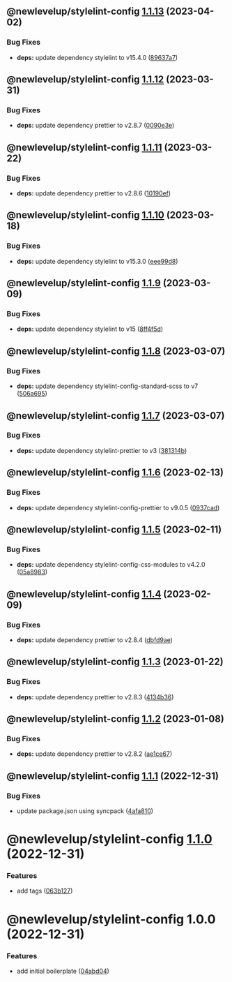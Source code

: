 ## @newlevelup/stylelint-config [1.1.13](https://github.com/newlevelup/config/compare/@newlevelup/stylelint-config@1.1.12...@newlevelup/stylelint-config@1.1.13) (2023-04-02)


### Bug Fixes

* **deps:** update dependency stylelint to v15.4.0 ([89637a7](https://github.com/newlevelup/config/commit/89637a7ba5fcf8e43fa5c92a405452898df59966))

## @newlevelup/stylelint-config [1.1.12](https://github.com/newlevelup/config/compare/@newlevelup/stylelint-config@1.1.11...@newlevelup/stylelint-config@1.1.12) (2023-03-31)


### Bug Fixes

* **deps:** update dependency prettier to v2.8.7 ([0090e3e](https://github.com/newlevelup/config/commit/0090e3eef5524d67cfa1e70399ede30f6f8d774f))

## @newlevelup/stylelint-config [1.1.11](https://github.com/newlevelup/config/compare/@newlevelup/stylelint-config@1.1.10...@newlevelup/stylelint-config@1.1.11) (2023-03-22)


### Bug Fixes

* **deps:** update dependency prettier to v2.8.6 ([10190ef](https://github.com/newlevelup/config/commit/10190ef582c95f7838f13820411f481c391921c0))

## @newlevelup/stylelint-config [1.1.10](https://github.com/newlevelup/config/compare/@newlevelup/stylelint-config@1.1.9...@newlevelup/stylelint-config@1.1.10) (2023-03-18)


### Bug Fixes

* **deps:** update dependency stylelint to v15.3.0 ([eee99d8](https://github.com/newlevelup/config/commit/eee99d8e488e9ad8a6dd2f9c9eea3e366cffcaec))

## @newlevelup/stylelint-config [1.1.9](https://github.com/newlevelup/config/compare/@newlevelup/stylelint-config@1.1.8...@newlevelup/stylelint-config@1.1.9) (2023-03-09)


### Bug Fixes

* **deps:** update dependency stylelint to v15 ([8ff4f5d](https://github.com/newlevelup/config/commit/8ff4f5d7c52033497468219aeead6f64abb2114c))

## @newlevelup/stylelint-config [1.1.8](https://github.com/newlevelup/config/compare/@newlevelup/stylelint-config@1.1.7...@newlevelup/stylelint-config@1.1.8) (2023-03-07)


### Bug Fixes

* **deps:** update dependency stylelint-config-standard-scss to v7 ([506a695](https://github.com/newlevelup/config/commit/506a695bdfc4cd9be7a31d4bb4d5ae45a7ddc289))

## @newlevelup/stylelint-config [1.1.7](https://github.com/newlevelup/config/compare/@newlevelup/stylelint-config@1.1.6...@newlevelup/stylelint-config@1.1.7) (2023-03-07)


### Bug Fixes

* **deps:** update dependency stylelint-prettier to v3 ([381314b](https://github.com/newlevelup/config/commit/381314b290bc2efeeb13a907091b4668ece21d79))

## @newlevelup/stylelint-config [1.1.6](https://github.com/newlevelup/config/compare/@newlevelup/stylelint-config@1.1.5...@newlevelup/stylelint-config@1.1.6) (2023-02-13)


### Bug Fixes

* **deps:** update dependency stylelint-config-prettier to v9.0.5 ([0937cad](https://github.com/newlevelup/config/commit/0937cade5a4328465f02681fa574ef8d5fe34cf8))

## @newlevelup/stylelint-config [1.1.5](https://github.com/newlevelup/config/compare/@newlevelup/stylelint-config@1.1.4...@newlevelup/stylelint-config@1.1.5) (2023-02-11)


### Bug Fixes

* **deps:** update dependency stylelint-config-css-modules to v4.2.0 ([05a8983](https://github.com/newlevelup/config/commit/05a89838f4ac66caea48d51920e6682704299fa0))

## @newlevelup/stylelint-config [1.1.4](https://github.com/newlevelup/config/compare/@newlevelup/stylelint-config@1.1.3...@newlevelup/stylelint-config@1.1.4) (2023-02-09)


### Bug Fixes

* **deps:** update dependency prettier to v2.8.4 ([dbfd9ae](https://github.com/newlevelup/config/commit/dbfd9aefdb987a6658403daa8eb19b6da12e9642))

## @newlevelup/stylelint-config [1.1.3](https://github.com/newlevelup/config/compare/@newlevelup/stylelint-config@1.1.2...@newlevelup/stylelint-config@1.1.3) (2023-01-22)


### Bug Fixes

* **deps:** update dependency prettier to v2.8.3 ([4134b36](https://github.com/newlevelup/config/commit/4134b362b90a13d73269782dd9196237444d89c3))

## @newlevelup/stylelint-config [1.1.2](https://github.com/newlevelup/config/compare/@newlevelup/stylelint-config@1.1.1...@newlevelup/stylelint-config@1.1.2) (2023-01-08)


### Bug Fixes

* **deps:** update dependency prettier to v2.8.2 ([ae1ce67](https://github.com/newlevelup/config/commit/ae1ce671a5010fa3781f17c8ba26c0fd909fc057))

## @newlevelup/stylelint-config [1.1.1](https://github.com/newlevelup/config/compare/@newlevelup/stylelint-config@1.1.0...@newlevelup/stylelint-config@1.1.1) (2022-12-31)


### Bug Fixes

* update package.json using syncpack ([4afa810](https://github.com/newlevelup/config/commit/4afa810624c2b0b8483a9c07de1f7b9e4628c5b3))

# @newlevelup/stylelint-config [1.1.0](https://github.com/newlevelup/config/compare/@newlevelup/stylelint-config@1.0.0...@newlevelup/stylelint-config@1.1.0) (2022-12-31)


### Features

* add tags ([063b127](https://github.com/newlevelup/config/commit/063b1278cfc0a52b1f5aa5324371af3f48947837))

# @newlevelup/stylelint-config 1.0.0 (2022-12-31)


### Features

* add initial boilerplate ([04abd04](https://github.com/newlevelup/config/commit/04abd040bc0501f9202853794aea884aa0d31b0c))
